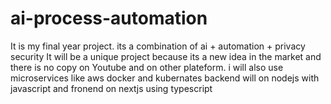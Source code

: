 # ai-process-automation
It is my final year project. its a combination of ai + automation + privacy security It will be a unique project because its a new idea in the market and there is no copy on Youtube and on other plateform. i will also use microservices like aws docker and kubernates backend will on nodejs with javascript and fronend on nextjs using typescript
